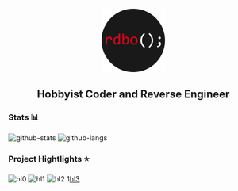 <p align="center">
  <a href="https://rdbo.github.io"><img src="https://github.com/rdbo/rdbo/blob/master/rdbo.png"/></a>
</p>

<h2 align="center">Hobbyist Coder and Reverse Engineer</h2>  
  
### Stats 📊

![github-stats](https://github-readme-stats.vercel.app/api?username=rdbo&theme=tokyonight)
![github-langs](https://github-readme-stats.vercel.app/api/top-langs/?username=rdbo&langs_count=5&theme=tokyonight)

### Project Hightlights ⭐

![hl0](https://github.com/rdbo/libmem)
![hl1](https://github.com/rdbo/AssaultCube-Multihack)
![hl2](https://github.com/rdbo/Half-Life-Source-Multihack)
1[hl3](https://github.com/rdbo/Half-Life-2-Multihack)
